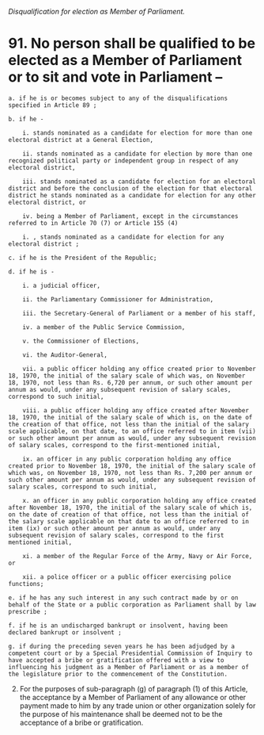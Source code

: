 *Disqualification for election as Member of Parliament.*

# 91. No person shall be qualified to be elected as a Member of Parliament or to sit and vote in Parliament –

    a. if he is or becomes subject to any of the disqualifications specified in Article 89 ;

    b. if he -

        i. stands nominated as a candidate for election for more than one electoral district at a General Election,

        ii. stands nominated as a candidate for election by more than one recognized political party or independent group in respect of any electoral district,

        iii. stands nominated as a candidate for election for an electoral district and before the conclusion of the election for that electoral district he stands nominated as a candidate for election for any other electoral district, or

        iv. being a Member of Parliament, except in the circumstances referred to in Article 70 (7) or Article 155 (4)

        i. , stands nominated as a candidate for election for any electoral district ;

    c. if he is the President of the Republic;

    d. if he is -

        i. a judicial officer,

        ii. the Parliamentary Commissioner for Administration,

        iii. the Secretary-General of Parliament or a member of his staff,

        iv. a member of the Public Service Commission,

        v. the Commissioner of Elections,

        vi. the Auditor-General,

        vii. a public officer holding any office created prior to November 18, 1970, the initial of the salary scale of which was, on November 18, 1970, not less than Rs. 6,720 per annum, or such other amount per annum as would, under any subsequent revision of salary scales, correspond to such initial,

        viii. a public officer holding any office created after November 18, 1970, the initial of the salary scale of which is, on the date of the creation of that office, not less than the initial of the salary scale applicable, on that date, to an office referred to in item (vii) or such other amount per annum as would, under any subsequent revision of salary scales, correspond to the first-mentioned initial,

        ix. an officer in any public corporation holding any office created prior to November 18, 1970, the initial of the salary scale of which was, on November 18, 1970, not less than Rs. 7,200 per annum or such other amount per annum as would, under any subsequent revision of salary scales, correspond to such initial,

        x. an officer in any public corporation holding any office created after November 18, 1970, the initial of the salary scale of which is, on the date of creation of that office, not less than the initial of the salary scale applicable on that date to an office referred to in item (ix) or such other amount per annum as would, under any subsequent revision of salary scales, correspond to the first mentioned initial,

        xi. a member of the Regular Force of the Army, Navy or Air Force, or

        xii. a police officer or a public officer exercising police functions;

    e. if he has any such interest in any such contract made by or on behalf of the State or a public corporation as Parliament shall by law prescribe ;

    f. if he is an undischarged bankrupt or insolvent, having been declared bankrupt or insolvent ;

    g. if during the preceding seven years he has been adjudged by a competent court or by a Special Presidential Commission of Inquiry to have accepted a bribe or gratification offered with a view to influencing his judgment as a Member of Parliament or as a member of the legislature prior to the commencement of the Constitution.

2. For the purposes of sub-paragraph (g) of paragraph (1) of this Article, the acceptance by a Member of Parliament of any allowance or other payment made to him by any trade union or other organization solely for the purpose of his maintenance shall be deemed not to be the acceptance of a bribe or gratification.